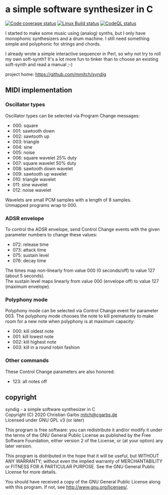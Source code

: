 a simple software synthesizer in C
==================================

[![Code coverage status](https://codecov.io/github/mmitch/syndig/coverage.svg?branch=master)](https://codecov.io/github/mmitch/syndig?branch=master)
[![Linux Build status](https://github.com/mmitch/syndig/workflows/Linux%20Build/badge.svg?branch=master)](https://github.com/mmitch/syndig/actions?query=workflow%3A%22Linux+Build%22)
[![CodeQL status](https://github.com/mmitch/syndig/workflows/CodeQL/badge.svg?branch=master)](https://github.com/mmitch/syndig/actions?query=workflow%3ACodeQL)

I started to make some music using (analog) synths, but I only have
monophonic synthesizers and a drum machine.  I still need something
simple and polyphonic for strings and chords.

I already wrote a simple interactive sequencer in Perl, so why not try
to roll my own soft-synth?  It's a lot more fun to tinker than to
choose an existing soft-synth and read a manual ;-)


project home: https://github.com/mmitch/syndig


MIDI implementation
-------------------

### Oscillator types

Oscillator types can be selected via Program Change messages:

- 000: square
- 001: sawtooth down
- 002: sawtooth up
- 003: triangle
- 004: sine
- 005: noise
- 006: square wavelet 25% duty
- 007: square wavelet 50% duty
- 008: sawtooth down wavelet
- 009: sawtooth up wavelet
- 010: triangle wavelet
- 011: sine wavelet
- 012: noise wavelet

Wavelets are small PCM samples with a length of 8 samples.  
Unmapped programs wrap to 000.


### ADSR envelope

To control the ADSR envelope, send Control Change events with the
given parameter numbers to change these values:

- 072: release time
- 073: attack time
- 075: sustain level
- 076: decay time

The times map non-linearly from value 000 (0 seconds/off) to value 127
(about 5 seconds).  
The sustain level maps linearly from value 000 (envelope off) to value
127 (maximum envelope).


### Polyphony mode

Polyphony mode can be selected via Control Change event for
parameter 003.  The polyphony mode chooses the note to kill
prematurely to make room for a new note when polyphony is at maximum
capacity:

- 000: kill oldest note
- 001: kill lowest note
- 002: kill highest note
- 003: kill in a round robin fashion


### Other commands

These Control Change parameters are also honored:

- 123: all notes off


copyright
---------

syndig  -  a simple software synthesizer in C  
Copyright (C) 2020  Christian Garbs <mitch@cgarbs.de>  
Licensed under GNU GPL v3 (or later)  

This program is free software: you can redistribute it and/or modify
it under the terms of the GNU General Public License as published by
the Free Software Foundation, either version 2 of the License, or
(at your option) any later version.

This program is distributed in the hope that it will be useful,
but WITHOUT ANY WARRANTY; without even the implied warranty of
MERCHANTABILITY or FITNESS FOR A PARTICULAR PURPOSE.  See the
GNU General Public License for more details.

You should have received a copy of the GNU General Public License
along with this program.  If not, see <http://www.gnu.org/licenses/>.
